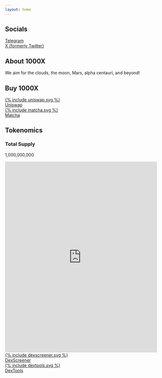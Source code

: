 ```yaml
---
layout: home
---
```



<section id="socials" class="section">
  <h2>Socials</h2>
  <div class="socials-grid">
    <a href="https://t.me/Just1000X" target="_blank" rel="noopener noreferrer" class="social-button">
      <div class="social-icon">
        <i class="fab fa-telegram-plane"></i>
      </div>
      <span>Telegram</span>
    </a>
    <a href="https://x.com/1000XClanker" target="_blank" rel="noopener noreferrer" class="social-button">
      <div class="social-icon twitter-icon">
        <i class="fa-brands fa-x-twitter"></i>
        <i class="fab fa-twitter"></i>
      </div>
      <span>X (formerly Twitter)</span>
    </a>
  </div>
</section>





<section id="about" class="section">
  <h2>About 1000X</h2>
  <p>We aim for the clouds, the moon, Mars, alpha centauri, and beyond!</p>
</section>
<section id="buy" class="section">
  <h2>Buy 1000X</h2>
  <div class="exchange-grid">
    <a href="https://app.uniswap.org/explore/tokens/base/0x397af86a35288f7a219febaab34f9b947d4d772d" target="_blank" rel="noopener noreferrer" class="exchange-button">
      <div class="exchange-icon">
        {% include uniswap.svg %}
      </div>
      <span>Uniswap</span>
    </a>
    <a href="https://matcha.xyz/tokens/base/0x397af86a35288f7a219febaab34f9b947d4d772d" target="_blank" rel="noopener noreferrer" class="exchange-button">
      <div class="exchange-icon">
        {% include matcha.svg %}
      </div>
      <span>Matcha</span>
    </a>
  </div>
</section>


<section id="tokenomics" class="section">
  <h2>Tokenomics</h2>
  <div class="tokenomics-grid">
    <div class="stat-box">
      <h3>Total Supply</h3>
      <p>1,000,000,000</p>
    </div>
  </div>
</section>


<section id="charts" class="section">
  <style>#dexscreener-embed{position:relative;width:100%;padding-bottom:125%;}@media(min-width:1400px){#dexscreener-embed{padding-bottom:65%;}}#dexscreener-embed iframe{position:absolute;width:100%;height:100%;top:0;left:0;border:0;}</style><div id="dexscreener-embed"><iframe src="https://dexscreener.com/base/0x903B8Cb16a36b7d9B81a18A564C2b470e889E5B2?embed=1&theme=dark&trades=0&info=0"></iframe></div>
  <div class="exchange-grid">
    <a href="https://dexscreener.com/base/0x903B8Cb16a36b7d9B81a18A564C2b470e889E5B2" target="_blank" rel="noopener noreferrer" class="exchange-button">
      <div class="exchange-icon">
        {% include dexscreener.svg %}
      </div>
      <span>DexScreener</span>
    </a>
    <a href="https://www.dextools.io/app/en/base/pair-explorer/0x903b8cb16a36b7d9b81a18a564c2b470e889e5b2" target="_blank" rel="noopener noreferrer" class="exchange-button">
      <div class="exchange-icon">
        {% include dextools.svg %}
      </div>
      <span>DexTools</span>
    </a>
  </div>
</section>



